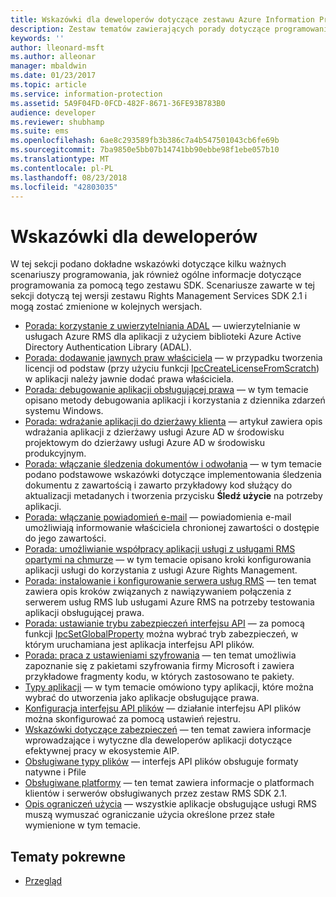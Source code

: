 ```yaml
---
title: Wskazówki dla deweloperów dotyczące zestawu Azure Information Protection SDK 2.1| Dokumentacja firmy Microsoft
description: Zestaw tematów zawierających porady dotyczące programowania przy użyciu zestawu AIP SDK 2.1
keywords: ''
author: lleonard-msft
ms.author: alleonar
manager: mbaldwin
ms.date: 01/23/2017
ms.topic: article
ms.service: information-protection
ms.assetid: 5A9F04FD-0FCD-482F-8671-36FE93B783B0
audience: developer
ms.reviewer: shubhamp
ms.suite: ems
ms.openlocfilehash: 6ae8c293589fb3b386c7a4b547501043cb6fe69b
ms.sourcegitcommit: 7ba9850e5bb07b14741bb90ebbe98f1ebe057b10
ms.translationtype: MT
ms.contentlocale: pl-PL
ms.lasthandoff: 08/23/2018
ms.locfileid: "42803035"
---
```

# <a name="developer-guidance"></a>Wskazówki dla deweloperów

W tej sekcji podano dokładne wskazówki dotyczące kilku ważnych scenariuszy programowania, jak również ogólne informacje dotyczące programowania za pomocą tego zestawu SDK. Scenariusze zawarte w tej sekcji dotyczą tej wersji zestawu Rights Management Services SDK 2.1 i mogą zostać zmienione w kolejnych wersjach.
- [Porada: korzystanie z uwierzytelniania ADAL](how-to-use-adal-authentication.md) — uwierzytelnianie w usługach Azure RMS dla aplikacji z użyciem biblioteki Azure Active Directory Authentication Library (ADAL).
- [Porada: dodawanie jawnych praw właściciela](add-explicit-owner-rights.md) — w przypadku tworzenia licencji od podstaw (przy użyciu funkcji [IpcCreateLicenseFromScratch](https://msdn.microsoft.com/library/hh535256.aspx)) w aplikacji należy jawnie dodać prawa właściciela.
- [Porada: debugowanie aplikacji obsługującej prawa](debugging-applications-that-use-ad-rms.md) — w tym temacie opisano metody debugowania aplikacji i korzystania z dziennika zdarzeń systemu Windows.
- [Porada: wdrażanie aplikacji do dzierżawy klienta](how-to-deploy-app.md) — artykuł zawiera opis wdrażania aplikacji z dzierżawy usługi Azure AD w środowisku projektowym do dzierżawy usługi Azure AD w środowisku produkcyjnym.
- [Porada: włączanie śledzenia dokumentów i odwołania](tracking-content.md) — w tym temacie podano podstawowe wskazówki dotyczące implementowania śledzenia dokumentu z zawartością i zawarto przykładowy kod służący do aktualizacji metadanych i tworzenia przycisku **Śledź użycie** na potrzeby aplikacji.
- [Porada: włączanie powiadomień e-mail](how-to-enable-email-notification.md) — powiadomienia e-mail umożliwiają informowanie właściciela chronionej zawartości o dostępie do jego zawartości.
- [Porada: umożliwianie współpracy aplikacji usługi z usługami RMS opartymi na chmurze](how-to-use-file-api-with-aadrm-cloud.md) — w tym temacie opisano kroki konfigurowania aplikacji usługi do korzystania z usługi Azure Rights Management.
- [Porada: instalowanie i konfigurowanie serwera usług RMS](how-to-install-and-configure-an-rms-server.md) — ten temat zawiera opis kroków związanych z nawiązywaniem połączenia z serwerem usług RMS lub usługami Azure RMS na potrzeby testowania aplikacji obsługującej prawa.
- [Porada: ustawianie trybu zabezpieczeń interfejsu API](setting-the-api-security-mode-api-mode.md) — za pomocą funkcji [IpcSetGlobalProperty](https://msdn.microsoft.com/library/hh535270.aspx) można wybrać tryb zabezpieczeń, w którym uruchamiana jest aplikacja interfejsu API plików.
- [Porada: praca z ustawieniami szyfrowania](working-with-encryption.md) — ten temat umożliwia zapoznanie się z pakietami szyfrowania firmy Microsoft i zawiera przykładowe fragmenty kodu, w których zastosowano te pakiety.
- [Typy aplikacji](application-types.md) — w tym temacie omówiono typy aplikacji, które można wybrać do utworzenia jako aplikacje obsługujące prawa.
- [Konfiguracja interfejsu API plików](file-api-configuration.md) — działanie interfejsu API plików można skonfigurować za pomocą ustawień rejestru.
- [Wskazówki dotyczące zabezpieczeń](security-guidelines.md) — ten temat zawiera informacje wprowadzające i wytyczne dla deweloperów aplikacji dotyczące efektywnej pracy w ekosystemie AIP.
- [Obsługiwane typy plików](supported-file-formats.md) — interfejs API plików obsługuje formaty natywne i Pfile
- [Obsługiwane platformy](supported-platforms.md) — ten temat zawiera informacje o platformach klientów i serwerów obsługiwanych przez zestaw RMS SDK 2.1.
- [Opis ograniczeń użycia](understanding-usage-restrictions.md) — wszystkie aplikacje obsługujące usługi RMS muszą wymuszać ograniczanie użycia określone przez stałe wymienione w tym temacie.

 
## <a name="related-topics"></a>Tematy pokrewne
* [Przegląd](ad-rms-overview.md)
